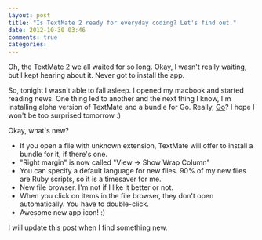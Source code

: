 ```yaml
---
layout: post
title: "Is TextMate 2 ready for everyday coding? Let's find out."
date: 2012-10-30 03:46
comments: true
categories: 
---
```


Oh, the TextMate 2 we all waited for so long. Okay, I wasn't really waiting, 
but I kept hearing about it. Never got to install the app.

So, tonight I wasn't able to fall asleep. I opened my macbook and started reading
news. One thing led to another and the next thing I know, I'm installing alpha
version of TextMate and a bundle for Go. Really, [Go](http://golang.org)? I hope
I won't be too surprised tomorrow :)

Okay, what's new?

* If you open a file with unknown extension, TextMate will offer to install a 
    bundle for it, if there's one.
* "Right margin" is now called "View -> Show Wrap Column"
* You can specify a default language for new files. 90% of my new files are Ruby 
    scripts, so it is a timesaver for me.
* New file browser. I'm not if I like it better or not.
* When you click on items in the file browser, they don't open automatically. You have to double-click.
* Awesome new app icon! :)



I will update this post when I find something new.